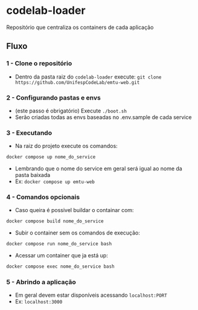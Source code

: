 # codelab-loader

Repositório que centraliza os containers de cada aplicação

## Fluxo

### 1 - Clone o repositório

- Dentro da pasta raiz do `codelab-loader` execute: `git clone https://github.com/UnifespCodeLab/emtu-web.git`

### 2 - Configurando pastas e envs

- (este passo é obrigatório) Execute `./boot.sh`
- Serão criadas todas as envs baseadas no .env.sample de cada service

### 3 - Executando

- Na raiz do projeto execute os comandos:

```bash
docker compose up nome_do_service
```

- Lembrando que o nome do service em geral será igual ao nome da pasta baixada
- Ex: `docker compose up emtu-web`

### 4 - Comandos opcionais

- Caso queira é possivel buildar o containar com:

```bash
docker compose build nome_do_service
```

- Subir o container sem os comandos de execução:

```bash
docker compose run nome_do_service bash
```

- Acessar um container que ja está up:

```bash
docker compose exec nome_do_service bash
```

### 5 - Abrindo a aplicação

- Em geral devem estar disponíveis acessando `localhost:PORT`
- Ex: `localhost:3000`
